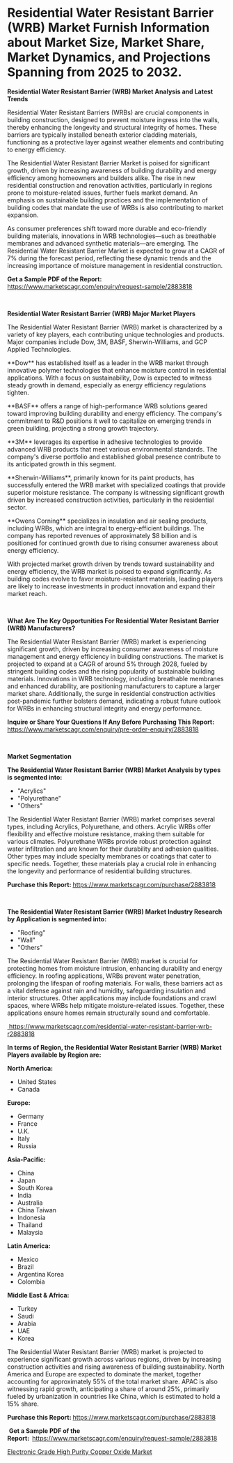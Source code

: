 <p><h1>Residential Water Resistant Barrier (WRB) Market Furnish Information about Market Size, Market Share, Market Dynamics, and Projections Spanning from 2025 to 2032.</h1></p><p><strong>Residential Water Resistant Barrier (WRB) Market Analysis and Latest Trends</strong></p>
<p><p>Residential Water Resistant Barriers (WRBs) are crucial components in building construction, designed to prevent moisture ingress into the walls, thereby enhancing the longevity and structural integrity of homes. These barriers are typically installed beneath exterior cladding materials, functioning as a protective layer against weather elements and contributing to energy efficiency.</p><p>The Residential Water Resistant Barrier Market is poised for significant growth, driven by increasing awareness of building durability and energy efficiency among homeowners and builders alike. The rise in new residential construction and renovation activities, particularly in regions prone to moisture-related issues, further fuels market demand. An emphasis on sustainable building practices and the implementation of building codes that mandate the use of WRBs is also contributing to market expansion. </p><p>As consumer preferences shift toward more durable and eco-friendly building materials, innovations in WRB technologies—such as breathable membranes and advanced synthetic materials—are emerging. The Residential Water Resistant Barrier Market is expected to grow at a CAGR of 7% during the forecast period, reflecting these dynamic trends and the increasing importance of moisture management in residential construction.</p></p>
<p><strong>Get a Sample PDF of the Report:&nbsp;</strong> <a href="https://www.marketscagr.com/enquiry/request-sample/2883818?utm_campaign=3135&utm_medium=2&utm_source=Github&utm_content=ia&utm_term=13032025&utm_id=residential-water-resistant-barrier-wrb">https://www.marketscagr.com/enquiry/request-sample/2883818</a></p>
<p>&nbsp;</p>
<p><strong>Residential Water Resistant Barrier (WRB) Major Market Players</strong></p>
<p><p>The Residential Water Resistant Barrier (WRB) market is characterized by a variety of key players, each contributing unique technologies and products. Major companies include Dow, 3M, BASF, Sherwin-Williams, and GCP Applied Technologies.</p><p>**Dow** has established itself as a leader in the WRB market through innovative polymer technologies that enhance moisture control in residential applications. With a focus on sustainability, Dow is expected to witness steady growth in demand, especially as energy efficiency regulations tighten.</p><p>**BASF** offers a range of high-performance WRB solutions geared toward improving building durability and energy efficiency. The company's commitment to R&D positions it well to capitalize on emerging trends in green building, projecting a strong growth trajectory.</p><p>**3M** leverages its expertise in adhesive technologies to provide advanced WRB products that meet various environmental standards. The company's diverse portfolio and established global presence contribute to its anticipated growth in this segment.</p><p>**Sherwin-Williams**, primarily known for its paint products, has successfully entered the WRB market with specialized coatings that provide superior moisture resistance. The company is witnessing significant growth driven by increased construction activities, particularly in the residential sector.</p><p>**Owens Corning** specializes in insulation and air sealing products, including WRBs, which are integral to energy-efficient buildings. The company has reported revenues of approximately $8 billion and is positioned for continued growth due to rising consumer awareness about energy efficiency.</p><p>With projected market growth driven by trends toward sustainability and energy efficiency, the WRB market is poised to expand significantly. As building codes evolve to favor moisture-resistant materials, leading players are likely to increase investments in product innovation and expand their market reach.</p></p>
<p>&nbsp;</p>
<p><strong>What Are The Key Opportunities For Residential Water Resistant Barrier (WRB) Manufacturers?</strong></p>
<p><p>The Residential Water Resistant Barrier (WRB) market is experiencing significant growth, driven by increasing consumer awareness of moisture management and energy efficiency in building constructions. The market is projected to expand at a CAGR of around 5% through 2028, fueled by stringent building codes and the rising popularity of sustainable building materials. Innovations in WRB technology, including breathable membranes and enhanced durability, are positioning manufacturers to capture a larger market share. Additionally, the surge in residential construction activities post-pandemic further bolsters demand, indicating a robust future outlook for WRBs in enhancing structural integrity and energy performance.</p></p>
<p><strong>Inquire or Share Your Questions If Any Before Purchasing This Report:</strong> <a href="https://www.marketscagr.com/enquiry/pre-order-enquiry/2883818?utm_campaign=3135&utm_medium=2&utm_source=Github&utm_content=ia&utm_term=13032025&utm_id=residential-water-resistant-barrier-wrb">https://www.marketscagr.com/enquiry/pre-order-enquiry/2883818</a></p>
<p>&nbsp;</p>
<p><strong>Market Segmentation</strong></p>
<p><strong>The Residential Water Resistant Barrier (WRB) Market Analysis by types is segmented into:</strong></p>
<p><ul><li>"Acrylics"</li><li>"Polyurethane"</li><li>"Others"</li></ul></p>
<p><p>The Residential Water Resistant Barrier (WRB) market comprises several types, including Acrylics, Polyurethane, and others. Acrylic WRBs offer flexibility and effective moisture resistance, making them suitable for various climates. Polyurethane WRBs provide robust protection against water infiltration and are known for their durability and adhesion qualities. Other types may include specialty membranes or coatings that cater to specific needs. Together, these materials play a crucial role in enhancing the longevity and performance of residential building structures.</p></p>
<p><strong>Purchase this Report:&nbsp;</strong><a href="https://www.marketscagr.com/purchase/2883818?utm_campaign=3135&utm_medium=2&utm_source=Github&utm_content=ia&utm_term=13032025&utm_id=residential-water-resistant-barrier-wrb">https://www.marketscagr.com/purchase/2883818</a></p>
<p>&nbsp;</p>
<p><strong>The Residential Water Resistant Barrier (WRB) Market Industry Research by Application is segmented into:</strong></p>
<p><ul><li>"Roofing"</li><li>"Wall"</li><li>"Others"</li></ul></p>
<p><p>The Residential Water Resistant Barrier (WRB) market is crucial for protecting homes from moisture intrusion, enhancing durability and energy efficiency. In roofing applications, WRBs prevent water penetration, prolonging the lifespan of roofing materials. For walls, these barriers act as a vital defense against rain and humidity, safeguarding insulation and interior structures. Other applications may include foundations and crawl spaces, where WRBs help mitigate moisture-related issues. Together, these applications ensure homes remain structurally sound and comfortable.</p></p>
<p><a href="https://www.marketscagr.com/residential-water-resistant-barrier-wrb-r2883818?utm_campaign=3135&utm_medium=2&utm_source=Github&utm_content=ia&utm_term=13032025&utm_id=residential-water-resistant-barrier-wrb">&nbsp;https://www.marketscagr.com/residential-water-resistant-barrier-wrb-r2883818</a></p>
<p><strong>In terms of Region, the Residential Water Resistant Barrier (WRB) Market Players available by Region are:</strong></p>
<p>
    <p> <strong> North America: </strong>
        <ul>
            <li>United States</li>
            <li>Canada</li>
        </ul>
        </p> 
    <p> <strong> Europe: </strong>
        <ul>
            <li>Germany</li>
            <li>France</li>
            <li>U.K.</li>
            <li>Italy</li>
            <li>Russia</li>
        </ul>
        </p> 
    <p> <strong> Asia-Pacific: </strong>
        <ul>
            <li>China</li>
            <li>Japan</li>
            <li>South Korea</li>
            <li>India</li>
            <li>Australia</li>
            <li>China Taiwan</li>
            <li>Indonesia</li>
            <li>Thailand</li>
            <li>Malaysia</li>
        </ul>
        </p> 
    <p> <strong> Latin America: </strong>
        <ul>
            <li>Mexico</li>
            <li>Brazil</li>
            <li>Argentina Korea</li>
            <li>Colombia</li>
        </ul>
        </p> 
    <p> <strong> Middle East & Africa: </strong>
        <ul>
            <li>Turkey</li>
            <li>Saudi</li>
            <li>Arabia</li>
            <li>UAE</li>
            <li>Korea</li>
        </ul>
    </p>
    </p>
<p><p>The Residential Water Resistant Barrier (WRB) market is projected to experience significant growth across various regions, driven by increasing construction activities and rising awareness of building sustainability. North America and Europe are expected to dominate the market, together accounting for approximately 55% of the total market share. APAC is also witnessing rapid growth, anticipating a share of around 25%, primarily fueled by urbanization in countries like China, which is estimated to hold a 15% share.</p></p>
<p><strong>Purchase this Report: </strong><a href="https://www.marketscagr.com/purchase/2883818?utm_campaign=3135&utm_medium=2&utm_source=Github&utm_content=ia&utm_term=13032025&utm_id=residential-water-resistant-barrier-wrb">https://www.marketscagr.com/purchase/2883818</a></p>
<p>&nbsp;<strong>Get a Sample PDF of the Report:&nbsp;&nbsp;</strong><a href="https://www.marketscagr.com/enquiry/request-sample/2883818?utm_campaign=3135&utm_medium=2&utm_source=Github&utm_content=ia&utm_term=13032025&utm_id=residential-water-resistant-barrier-wrb">https://www.marketscagr.com/enquiry/request-sample/2883818</a></p>
<p><strong></strong></p>
<p><p><a href="https://github.com/zitanebeibit9/Market-Research-Report-List-1/blob/main/electronic-grade-high-purity-copper-oxide-market.md?utm_campaign=3135&utm_medium=2&utm_source=Github&utm_content=ia&utm_term=13032025&utm_id=residential-water-resistant-barrier-wrb">Electronic Grade High Purity Copper Oxide Market</a></p></p>